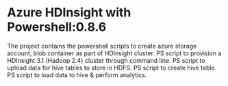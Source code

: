 Azure HDInsight with Powershell:0.8.6
=========
The project contains the powershell scripts to create azure storage account, blob container as part of HDInsight cluster.
PS script to provision a HDInsight 3.1 (Hadoop 2.4) cluster through command line.
PS script to upload data for hive tables to store in HDFS.
PS script to create hive table.
PS script to load data to hive & perform analytics.

